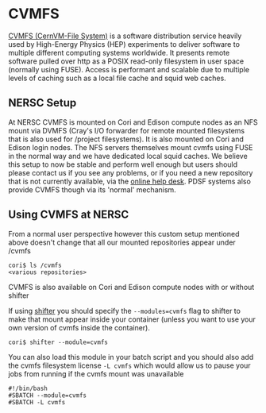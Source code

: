 # CVMFS

[CVMFS (CernVM-File System)](https://cvmfs.readthedocs.io/en/stable/)
is a software distribution service heavily used by High-Energy Physics
(HEP) experiments to deliver software to multiple different computing
systems worldwide.  It presents remote software pulled over http as a
POSIX read-only filesystem in user space (normally using FUSE).
Access is performant and scalable due to multiple levels of caching
such as a local file cache and squid web caches.

## NERSC Setup

At NERSC CVMFS is mounted on Cori and Edison compute nodes as an NFS
mount via DVMFS (Cray's I/O forwarder for remote mounted filesystems
that is also used for /project filesystems).  It is also mounted on
Cori and Edison login nodes. The NFS servers themselves mount cvmfs
using FUSE in the normal way and we have dedicated local squid caches.
We believe this setup to now be stable and perform well enough but
users should please contact us if you see any problems, or if you need
a new repository that is not currently available, via
the [online help desk](https://help.nersc.gov/).  PDSF systems also
provide CVMFS though via its 'normal' mechanism.

## Using CVMFS at NERSC

From a normal user perspective however this custom setup mentioned
above doesn't change that all our mounted repositories appear under
/cvmfs

    cori$ ls /cvmfs
    <various repositories>

CVMFS is also available on Cori and Edison compute nodes with or
without shifter

If using [shifter](../programming/shifter/how-to-use.md) you should
specify the `--modules=cvmfs` flag to shifter to make that mount
appear inside your container (unless you want to use your own version
of cvmfs inside the container).

    cori$ shifter --module=cvmfs

You can also load this module in your batch script and you should also
add the cvmfs filesystem license `-L cvmfs` which would allow us to
pause your jobs from running if the cvmfs mount was unavailable

    #!/bin/bash
    #SBATCH --module=cvmfs
    #SBATCH -L cvmfs

